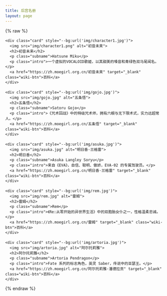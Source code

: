 ```yaml
---
title: 后宫名册
layout: page
---
```


{% raw %}

<link rel="stylesheet" href="/waifu/style.css">
<div class="grid">

    <div class="card" style="--bg:url('img/character1.jpg')">
      <img src="img/character1.png" alt="初音未来">
      <h2>初音未来</h2>
      <p class="subname">Hatsune Miku</p>
      <p class="intro">一个虚拟的VOCALOID歌姬，以其甜美的嗓音和青绿色双马尾闻名。</p>
      <a href="https://zh.moegirl.org.cn/初音未来" target="_blank" class="wiki-btn">百科</a>
    </div>

    <div class="card" style="--bg:url('img/gojo.jpg')">
      <img src="img/gojo.jpg" alt="五条悟">
      <h2>五条悟</h2>
      <p class="subname">Satoru Gojo</p>
      <p class="intro">《咒术回战》中的特级咒术师，拥有六眼与无下限术式，实力远超常人。</p>
      <a href="https://zh.moegirl.org.cn/五条悟" target="_blank" class="wiki-btn">百科</a>
    </div>

    <div class="card" style="--bg:url('img/asuka.jpg')">
      <img src="img/asuka.jpg" alt="明日香·兰格雷">
      <h2>明日香</h2>
      <p class="subname">Asuka Langley Soryu</p>
      <p class="intro">来自《EVA》，自信、聪明、傲娇，EVA-02 的专属驾驶员。</p>
      <a href="https://zh.moegirl.org.cn/明日香·兰格雷" target="_blank" class="wiki-btn">百科</a>
    </div>

    <div class="card" style="--bg:url('img/rem.jpg')">
      <img src="img/rem.jpg" alt="雷姆">
      <h2>雷姆</h2>
      <p class="subname">Rem</p>
      <p class="intro">《Re:从零开始的异世界生活》中的双胞胎女仆之一，性格温柔忠诚。</p>
      <a href="https://zh.moegirl.org.cn/雷姆" target="_blank" class="wiki-btn">百科</a>
    </div>

    <div class="card" style="--bg:url('img/artoria.jpg')">
      <img src="img/artoria.jpg" alt="阿尔托莉雅">
      <h2>阿尔托莉雅</h2>
      <p class="subname">Artoria Pendragon</p>
      <p class="intro">Fate 系列的标志角色，英灵 Saber，传说中的亚瑟王。</p>
      <a href="https://zh.moegirl.org.cn/阿尔托莉雅·潘德拉贡" target="_blank" class="wiki-btn">百科</a>
    </div>

</div>

{% endraw %}